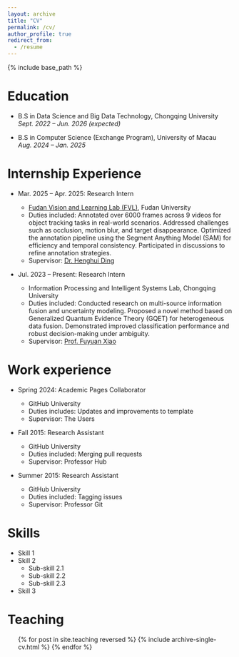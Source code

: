 ```yaml
---
layout: archive
title: "CV"
permalink: /cv/
author_profile: true
redirect_from:
  - /resume
---
```


{% include base_path %}

Education
======
* B.S in Data Science and Big Data Technology, Chongqing University   
  _Sept. 2022 – Jun. 2026 (expected)_

* B.S in Computer Science (Exchange Program), University of Macau  
  _Aug. 2024 – Jan. 2025_

Internship Experience
======

* Mar. 2025 – Apr. 2025: Research Intern  
  * [Fudan Vision and Learning Lab (FVL)](https://fvl.fudan.edu.cn/), Fudan University  
  * Duties included: Annotated over 6000 frames across 9 videos for object tracking tasks in real-world scenarios. Addressed challenges such as occlusion, motion blur, and target disappearance. Optimized the annotation pipeline using the Segment Anything Model (SAM) for efficiency and temporal consistency. Participated in discussions to refine annotation strategies.  
  * Supervisor: [Dr. Henghui Ding](https://henghuiding.com/)

* Jul. 2023 – Present: Research Intern  
  * Information Processing and Intelligent Systems Lab, Chongqing University  
  * Duties included: Conducted research on multi-source information fusion and uncertainty modeling. Proposed a novel method based on Generalized Quantum Evidence Theory (GQET) for heterogeneous data fusion. Demonstrated improved classification performance and robust decision-making under ambiguity.  
  * Supervisor: [Prof. Fuyuan Xiao](https://www.cse.cqu.edu.cn/info/2095/5902.htm)


Work experience
======
* Spring 2024: Academic Pages Collaborator
  * GitHub University
  * Duties includes: Updates and improvements to template
  * Supervisor: The Users

* Fall 2015: Research Assistant
  * GitHub University
  * Duties included: Merging pull requests
  * Supervisor: Professor Hub

* Summer 2015: Research Assistant
  * GitHub University
  * Duties included: Tagging issues
  * Supervisor: Professor Git
  
Skills
======
* Skill 1
* Skill 2
  * Sub-skill 2.1
  * Sub-skill 2.2
  * Sub-skill 2.3
* Skill 3

<!-- Publications
======
  <ul>{% for post in site.publications reversed %}
    {% include archive-single-cv.html %}
  {% endfor %}</ul>
  
Talks
======
  <ul>{% for post in site.talks reversed %}
    {% include archive-single-talk-cv.html  %}
  {% endfor %}</ul> -->
  
Teaching
======
  <ul>{% for post in site.teaching reversed %}
    {% include archive-single-cv.html %}
  {% endfor %}</ul>
  
<!-- Service and leadership
======
* Currently signed in to 43 different slack teams -->
